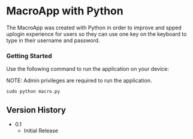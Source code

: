 # MacroApp with Python

The MacroApp was created with Python in order to improve and spped uplogin experience for users so they can use one key on the keyboard to type in their username and password.

### Getting Started

Use the following command to run the application on your device:

NOTE: Admin privileges are required to run the application.

```
sudo python macro.py
```

## Version History

* 0.1
    * Initial Release